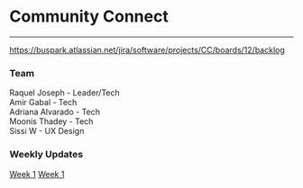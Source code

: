 # Community Connect
---
https://buspark.atlassian.net/jira/software/projects/CC/boards/12/backlog

### Team
Raquel Joseph - Leader/Tech\
Amir Gabal - Tech\
Adriana Alvarado - Tech\
Moonis Thadey - Tech\
Sissi W - UX Design

### Weekly Updates
[Week 1](./classUpdates/week1.md)
[Week 1](./classUpdates/week2.md)  
